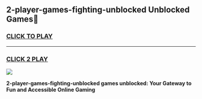 
## 2-player-games-fighting-unblocked Unblocked Games👋
<h3>
<a href="https://news.freeplayer.one?title=2-player-games-fighting-unblocked&ref=16F">CLICK TO PLAY</a></h3>
<hr>

<h3>
<a href="https://news.freeplayer.one?title=2-player-games-fighting-unblocked&ref=16F">CLICK 2 PLAY</a>
  
</h3>

<a href="https://news.freeplayer.one?title=2-player-games-fighting-unblocked&ref=16F/"><img src="https://clearcache.store/games.png"></a>


**2-player-games-fighting-unblocked games unblocked: Your Gateway to Fun and Accessible Online Gaming**
